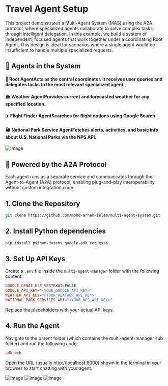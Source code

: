 # Travel Agent Setup
This project demonstrates a Multi-Agent System (MAS) using the A2A protocol, where specialized agents collaborate to solve complex tasks through intelligent delegation.
In this example, we build a system of independent, focused agents that work together under a coordinating Root Agent. This design is ideal for scenarios where a single agent would be insufficient to handle multiple specialized requests.

## 👥 Agents in the System

#### 🧱 Root AgentActs as the central coordinator. It receives user queries and delegates tasks to the most relevant specialized agent.

#### 🌦️ Weather AgentProvides current and forecasted weather for any specified location.

#### ✈️ Flight Finder AgentSearches for flight options using Google Search.

#### 🏜️ National Park Service AgentFetches alerts, activities, and basic info about U.S. National Parks via the NPS API.
![image](https://github.com/user-attachments/assets/282aac8c-9779-4f81-938b-2781d4d37b41)


## 🔗 Powered by the A2A Protocol

Each agent runs as a separate service and communicates through the Agent-to-Agent (A2A) protocol, enabling plug-and-play interoperability without custom integration code.

## 1. Clone the Repository

```bash
git clone https://github.com/mohd-arham-islam/multi-agent-system.git
```

## 2. Install Python dependencies

```bash
pip install python-dotenv google-adk requests
```

## 3. Set Up API Keys

Create a `.env` file inside the `multi-agent-manager` folder with the following content:

```ini
GOOGLE_GENAI_USE_VERTEXAI=FALSE
GOOGLE_API_KEY="<YOUR_GOOGLE_API_KEY>"
WEATHER_API_KEY="<YOUR_WEATHER_API_KEY>"
NATIONAL_PARK_SERVICES_API="<YOUR_NPS_API_KEY>"
```
Replace the placeholders with your actual API keys.

## 4. Run the Agent
Navigate to the parent folder (which contains the multi-agent-manager sub folder) and run the following code:

```ini
adk web
```

Open the URL (usually http://localhost:8000) shown in the terminal in your browser to start chatting with your agent.

![image](https://github.com/user-attachments/assets/c17f1292-cf02-4ee3-adf8-6573dff27fc8)
![image](https://github.com/user-attachments/assets/dcf0627d-ec9e-41bc-aa33-b58d62dd4631)
![image](https://github.com/user-attachments/assets/6dee3cbe-01cf-4492-808c-5b65e812994f)

